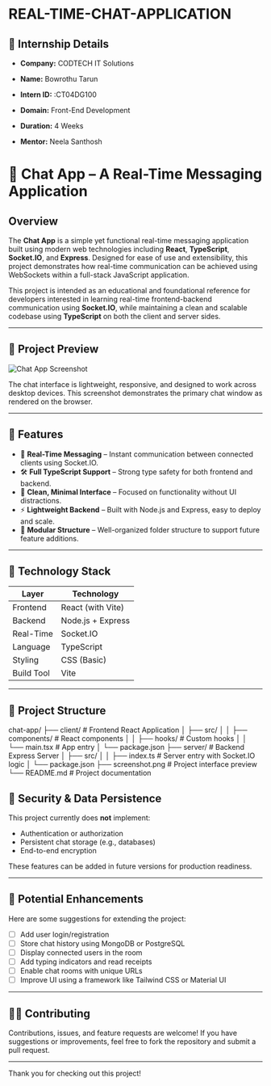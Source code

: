 # REAL-TIME-CHAT-APPLICATION

## 🏢 Internship Details

- **Company:** CODTECH IT Solutions  

- **Name:** Bowrothu Tarun  

- **Intern ID:** :CT04DG100

- **Domain:** Front-End Development  

- **Duration:** 4 Weeks

- **Mentor:** Neela Santhosh

# 🧩 Chat App – A Real-Time Messaging Application

## Overview

The **Chat App** is a simple yet functional real-time messaging application built using modern web technologies including **React**, **TypeScript**, **Socket.IO**, and **Express**. Designed for ease of use and extensibility, this project demonstrates how real-time communication can be achieved using WebSockets within a full-stack JavaScript application.

This project is intended as an educational and foundational reference for developers interested in learning real-time frontend-backend communication using **Socket.IO**, while maintaining a clean and scalable codebase using **TypeScript** on both the client and server sides.

---

## 📸 Project Preview

![Chat App Screenshot](./screenshot.png)

The chat interface is lightweight, responsive, and designed to work across desktop devices. This screenshot demonstrates the primary chat window as rendered on the browser.

---

## 🚀 Features

- 🔁 **Real-Time Messaging** – Instant communication between connected clients using Socket.IO.
- 🛠️ **Full TypeScript Support** – Strong type safety for both frontend and backend.
- 💬 **Clean, Minimal Interface** – Focused on functionality without UI distractions.
- ⚡ **Lightweight Backend** – Built with Node.js and Express, easy to deploy and scale.
- 🧩 **Modular Structure** – Well-organized folder structure to support future feature additions.

---

## 🧱 Technology Stack

| Layer      | Technology        |
|------------|-------------------|
| Frontend   | React (with Vite) |
| Backend    | Node.js + Express |
| Real-Time  | Socket.IO         |
| Language   | TypeScript        |
| Styling    | CSS (Basic)       |
| Build Tool | Vite              |

---

## 📂 Project Structure

chat-app/
├── client/                 # Frontend React Application
│   ├── src/
│   │   ├── components/     # React components
│   │   ├── hooks/          # Custom hooks
│   │   └── main.tsx        # App entry
│   └── package.json
├── server/                 # Backend Express Server
│   ├── src/
│   │   ├── index.ts        # Server entry with Socket.IO logic
│   └── package.json
├── screenshot.png          # Project interface preview
└── README.md               # Project documentation


## 🔐 Security & Data Persistence

This project currently does **not** implement:

* Authentication or authorization
* Persistent chat storage (e.g., databases)
* End-to-end encryption

These features can be added in future versions for production readiness.

---

## 🧩 Potential Enhancements

Here are some suggestions for extending the project:

* [ ] Add user login/registration
* [ ] Store chat history using MongoDB or PostgreSQL
* [ ] Display connected users in the room
* [ ] Add typing indicators and read receipts
* [ ] Enable chat rooms with unique URLs
* [ ] Improve UI using a framework like Tailwind CSS or Material UI

---

## 🙋‍♂️ Contributing

Contributions, issues, and feature requests are welcome!
If you have suggestions or improvements, feel free to fork the repository and submit a pull request.

---

Thank you for checking out this project!

```
